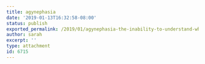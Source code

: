 ```yaml
---
title: agynephasia
date: '2019-01-13T16:32:58-08:00'
status: publish
exported_permalink: /2019/01/agynephasia-the-inability-to-understand-what-women-say/agynephasia
author: sarah
excerpt: ''
type: attachment
id: 6715
---
```

<!DOCTYPE html PUBLIC "-//W3C//DTD HTML 4.0 Transitional//EN" "http://www.w3.org/TR/REC-html40/loose.dtd">
<?xml encoding="UTF-8">
